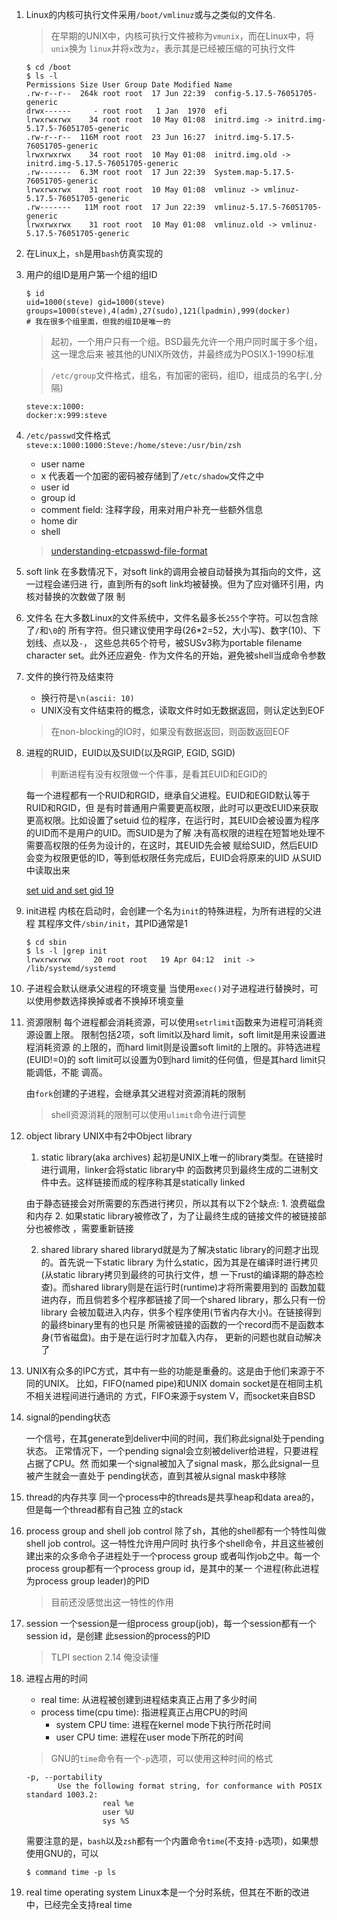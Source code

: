 1. Linux的内核可执行文件采用`/boot/vmlinuz`或与之类似的文件名.

   > 在早期的UNIX中，内核可执行文件被称为`vmunix`，而在Linux中，将`unix`换为
   `linux`并将`x`改为`z`，表示其是已经被压缩的可执行文件

    ```shell
    $ cd /boot
    $ ls -l
    Permissions Size User Group Date Modified Name
    .rw-r--r--  264k root root  17 Jun 22:39  config-5.17.5-76051705-generic
    drwx------     - root root   1 Jan  1970  efi
    lrwxrwxrwx    34 root root  10 May 01:08  initrd.img -> initrd.img-5.17.5-76051705-generic
    .rw-r--r--  116M root root  23 Jun 16:27  initrd.img-5.17.5-76051705-generic
    lrwxrwxrwx    34 root root  10 May 01:08  initrd.img.old -> initrd.img-5.17.5-76051705-generic
    .rw-------  6.3M root root  17 Jun 22:39  System.map-5.17.5-76051705-generic
    lrwxrwxrwx    31 root root  10 May 01:08  vmlinuz -> vmlinuz-5.17.5-76051705-generic
    .rw-------   11M root root  17 Jun 22:39  vmlinuz-5.17.5-76051705-generic
    lrwxrwxrwx    31 root root  10 May 01:08  vmlinuz.old -> vmlinuz-5.17.5-76051705-generic
    ```

2. 在Linux上，`sh`是用`bash`仿真实现的

3. 用户的组ID是用户第一个组的组ID
    
    ```shell
    $ id
    uid=1000(steve) gid=1000(steve) groups=1000(steve),4(adm),27(sudo),121(lpadmin),999(docker)
    # 我在很多个组里面，但我的组ID是唯一的
    ```

    > 起初，一个用户只有一个组。BSD最先允许一个用户同时属于多个组，这一理念后来
    被其他的UNIX所效仿，并最终成为POSIX.1-1990标准

    > `/etc/group`文件格式，组名，有加密的密码，组ID，组成员的名字(`,`分隔)
    ```
    steve:x:1000:
    docker:x:999:steve
    ```

4. `/etc/passwd`文件格式
    `steve:x:1000:1000:Steve:/home/steve:/usr/bin/zsh`

    * user name
    * x 代表着一个加密的密码被存储到了`/etc/shadow`文件之中
    * user id
    * group id
    * comment field: 注释字段，用来对用户补充一些额外信息
    * home dir
    * shell

    > [understanding-etcpasswd-file-format](https://www.cyberciti.biz/faq/understanding-etcpasswd-file-format/)

5. soft link
   在多数情况下，对soft link的调用会被自动替换为其指向的文件，这一过程会递归进
   行，直到所有的soft link均被替换。但为了应对循环引用，内核对替换的次数做了限
   制
   
6. 文件名
   在大多数Linux的文件系统中，文件名最多长`255`个字符。可以包含除了`/`和`\0`的
   所有字符。但只建议使用字母(26*2=52，大小写)、数字(10)、下划线、点以及`-`，
   这些总共65个符号，被SUSv3称为portable filename character set。此外还应避免`-`
   作为文件名的开始，避免被shell当成命令参数

7. 文件的换行符及结束符
   * 换行符是`\n(ascii: 10)`
   * UNIX没有文件结束符的概念，读取文件时如无数据返回，则认定达到EOF
   > 在non-blocking的IO时，如果没有数据返回，则函数返回EOF

8. 进程的RUID，EUID以及SUID(以及RGIP, EGID, SGID)

   > 判断进程有没有权限做一个件事，是看其EUID和EGID的

   每一个进程都有一个RUID和RGID，继承自父进程。EUID和EGID默认等于RUID和RGID，但
   是有时普通用户需要更高权限，此时可以更改EUID来获取更高权限。比如设置了setuid
   位的程序，在运行时，其EUID会被设置为程序的UID而不是用户的UID。而SUID是为了解
   决有高权限的进程在短暂地处理不需要高权限的任务为设计的，在这时，其EUID先会被
   赋给SUID，然后EUID会变为权限更低的ID，等到低权限任务完成后，EUID会将原来的UID
   从SUID中读取出来


   [set uid and set gid 19](https://github.com/SteveLauC/Notes/blob/main/system/system-programming/understanding-unix-linux-programming/Ch3.md)

9. init进程
    内核在启动时，会创建一个名为`init`的特殊进程，为所有进程的父进程
    其程序文件`/sbin/init`，其PID通常是1

    ```shell
    $ cd sbin
    $ ls -l |grep init
    lrwxrwxrwx     20 root root   19 Apr 04:12  init -> /lib/systemd/systemd
    ```

10. 子进程会默认继承父进程的环境变量
    当使用`exec()`对子进程进行替换时，可以使用参数选择换掉或者不换掉环境变量

11. 资源限制
    每个进程都会消耗资源，可以使用`setrlimit`函数来为进程可消耗资源设置上限。
    限制包括2项，soft limit以及hard limit，soft limit是用来设置进程消耗资源
    的上限的，而hard limit则是设置soft limit的上限的。非特选进程(EUID!=0)的
    soft limit可以设置为0到hard limit的任何值，但是其hard limit只能调低，不能
    调高。

    由`fork`创建的子进程，会继承其父进程对资源消耗的限制

    > shell资源消耗的限制可以使用`ulimit`命令进行调整

12. object library
    UNIX中有2中Object library
    1. static library(aka archives)
    起初是UNIX上唯一的library类型。在链接时进行调用，linker会将static library中
    的函数拷贝到最终生成的二进制文件中去。这样链接而成的程序称其是statically linked

    由于静态链接会对所需要的东西进行拷贝，所以其有以下2个缺点:
        1. 浪费磁盘和内存
        2. 如果static library被修改了，为了让最终生成的链接文件的被链接部分也被修改
        ，需要重新链接

    2. shared library
    shared libraryd就是为了解决static library的问题才出现的。首先说一下static library
    为什么static，因为其是在编译时进行拷贝(从static library拷贝到最终的可执行文件，想
    一下rust的编译期的静态检查)。而shared library则是在运行时(runtime)才将所需要用到的
    函数加载进内存，而且倘若多个程序都链接了同一个shared library，那么只有一份library
    会被加载进入内存，供多个程序使用(节省内存大小)。在链接得到的最终binary里有的也只是
    所需被链接的函数的一个record而不是函数本身(节省磁盘)。由于是在运行时才加载入内存，
    更新的问题也就自动解决了

13. UNIX有众多的IPC方式，其中有一些的功能是重叠的。这是由于他们来源于不同的UNIX。
    比如，FIFO(named pipe)和UNIX domain socket是在相同主机不相关进程间进行通讯的
    方式，FIFO来源于system V，而socket来自BSD
    
14. signal的pending状态

    一个信号，在其generate到deliver中间的时间，我们称此signal处于pending状态。
    正常情况下，一个pending signal会立刻被deliver给进程，只要进程占据了CPU。然
    而如果一个signal被加入了signal mask，那么此signal一旦被产生就会一直处于
    pending状态，直到其被从signal mask中移除

15. thread的内存共享
    同一个process中的threads是共享heap和data area的，但是每一个thread都有自己独
    立的stack


16. process group and shell job control
    除了sh，其他的shell都有一个特性叫做shell job control。这一特性允许用户同时
    执行多个shell命令，并且这些被创建出来的众多命令子进程处于一个process group
    或者叫作job之中。每一个process group都有一个process group id，是其中的某一
    个进程(称此进程为process group leader)的PID

    > 目前还没感觉出这一特性的作用

17. session
    一个session是一组process group(job)，每一个session都有一个session id，是创建
    此session的process的PID

    > TLPI section 2.14 俺没读懂

18. 进程占用的时间
    * real time: 从进程被创建到进程结束真正占用了多少时间
    * process time(cpu time): 指进程真正占用CPU的时间
        * system CPU time: 进程在kernel mode下执行所花时间
        * user CPU time: 进程在user mode下所花的时间

    > GNU的`time`命令有一个`-p`选项，可以使用这种时间的格式
    ```shell
    -p, --portability
           Use the following format string, for conformance with POSIX standard 1003.2:
                     real %e
                     user %U
                     sys %S
    ```

    需要注意的是，`bash`以及`zsh`都有一个内置命令`time`(不支持`-p`选项)，如果想
    使用GNU的，可以
    ```shell
    $ command time -p ls
    ```

19. real time operating system
    Linux本是一个分时系统，但其在不断的改进中，已经完全支持real time 
